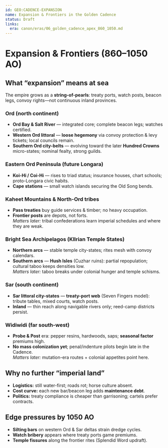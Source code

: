 ```yaml
---
id: GEO:CADENCE-EXPANSION
name: Expansion & Frontiers in the Golden Cadence
status: Draft
links:
  era: canon/eras/06_golden_cadence_apex_860_1050.md
---
```


# Expansion & Frontiers (860–1050 AO)

## What “expansion” means at sea
The empire grows as a **string-of-pearls**: treaty ports, watch posts, beacon legs, convoy rights—not continuous inland provinces.

### Ord (north continent)
- **Ord Bay & Salt River** — integrated core; complete beacon legs; watches certified.  
- **Western Ord littoral** — **loose hegemony** via convoy protection & levy tickets; local councils remain.  
- **Southern Ord city-belts** — evolving toward the later **Hundred Crowns** micro-states; nominal fealty, strong guilds.

### Eastern Ord Peninsula (future Longara)
- **Koi-Hi / Coi-Hi** — rises to triad status; insurance houses, chart schools; proto-Longara civic habits.  
- **Cape stations** — small watch islands securing the Old Song bends.

### Kaheet Mountains & North-Ord tribes
- **Pass treaties** buy guide services & timber; no heavy occupation.  
- **Frontier posts** are depots, not forts.  
  *Matters later:* tribal confederations learn imperial schedules and where they are weak.

### Bright Sea Archipelagos (Kllrian Temple States)
- **Northern arcs** — stable temple city-states; rites mesh with convoy calendars.  
- **Southern arcs** — **Hush Isles** (Cuzhar ruins): partial repopulation; cultural taboo keeps densities low.  
  *Matters later:* taboo breaks under colonial hunger and temple schisms.

### Sar (south continent)
- **Sar littoral city-states** — **treaty-port web** (Seven Fingers model): tribute tables, mixed courts, watch posts.  
- **Inland** — thin reach along navigable rivers only; reed-camp districts persist.

### Widiwidi (far south-west)
- **Probe & Post** era: pepper resins, hardwoods, saps; **seasonal factor** premiums high.  
- **No mass colonization yet**; penal/indenture pilots begin late in the Cadence.  
  *Matters later:* mutation-era routes + colonial appetites point here.

## Why no further “imperial land”
- **Logistics:** still water-first; roads rot; horse culture absent.  
- **Cost curve:** each new bar/beacon leg adds **maintenance debt**.  
- **Politics:** treaty compliance is cheaper than garrisoning; cartels prefer contracts.

## Edge pressures by 1050 AO
- **Silting bars** on western Ord & Sar deltas strain dredge cycles.  
- **Watch bribery** appears where treaty ports game premiums.  
- **Temple fissures** along the frontier rites (Splendid Word updraft).

